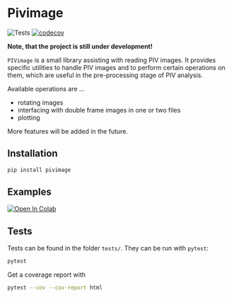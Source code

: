 # Pivimage

![Tests](https://github.com/matthiasprobst/pivimage/actions/workflows/tests.yml/badge.svg)
[![codecov](https://codecov.io/github/matthiasprobst/pivimage/graph/badge.svg?token=7H1BZ7NM1T)](https://codecov.io/github/matthiasprobst/pivimage)

**Note, that the project is still under development!**

`PIVimage` is a small library assisting with reading PIV images. It provides specific utilities to handle PIV images and
to perform certain operations on them, which are useful in the pre-processing stage of PIV analysis.

Available operations are ...

- rotating images
- interfacing with double frame images in one or two files
- plotting

More features will be added in the future.


## Installation

```bash
pip install pivimage
```

## Examples

<a target="_blank" href="https://colab.research.google.com/github/matthiasprobst/pivimage/blob/main/examples/Getting%20started.ipynb">
  <img src="https://colab.research.google.com/assets/colab-badge.svg" alt="Open In Colab"/>
</a>

## Tests
Tests can be found in the folder `tests/`. They can be run with `pytest`:

```bash
pytest
```

Get a coverage report with

```bash
pytest --cov --cov-report html
```